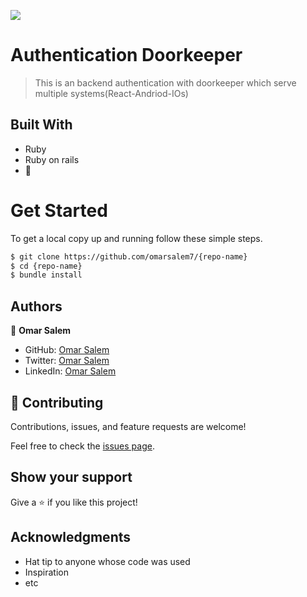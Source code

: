![](https://img.shields.io/badge/ROR-Template-blueviolet)

# Authentication Doorkeeper 

> This is an backend authentication with doorkeeper which serve multiple systems(React-Andriod-IOs) 


## Built With

- Ruby
- Ruby on rails
- 💓

# Get Started
To get a local copy up and running follow these simple steps.

```bash
$ git clone https://github.com/omarsalem7/{repo-name}
$ cd {repo-name}
$ bundle install 
```

## Authors

👤 **Omar Salem**

- GitHub: [Omar Salem](https://github.com/omarsalem7)
- Twitter: [Omar Salem](https://twitter.com/Omar80491499)
- LinkedIn: [Omar Salem](https://www.linkedin.com/in/omar-salem-a6945b177/)


## 🤝 Contributing

Contributions, issues, and feature requests are welcome!

Feel free to check the [issues page](../../issues/).

## Show your support

Give a ⭐️ if you like this project!

## Acknowledgments

- Hat tip to anyone whose code was used
- Inspiration
- etc

